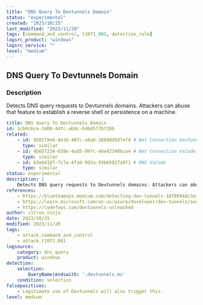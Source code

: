 ```yaml
---
title: "DNS Query To Devtunnels Domain"
status: "experimental"
created: "2023/10/25"
last_modified: "2023/11/20"
tags: [command_and_control, t1071_001, detection_rule]
logsrc_product: "windows"
logsrc_service: ""
level: "medium"
---
```


## DNS Query To Devtunnels Domain

### Description

Detects DNS query requests to Devtunnels domains. Attackers can abuse that feature to establish a reverse shell or persistence on a machine.


```yml
title: DNS Query To Devtunnels Domain
id: 1cb0c6ce-3d00-44fc-ab9c-6d6d577bf20b
related:
    - id: 9501f8e6-8e3d-48fc-a8a6-1089dd5d7ef4 # Net Connection DevTunnels
      type: similar
    - id: 4b657234-038e-4ad5-997c-4be42340bce4 # Net Connection VsCode
      type: similar
    - id: b3e6418f-7c7a-4fad-993a-93b65027a9f1 # DNS VsCode
      type: similar
status: experimental
description: |
    Detects DNS query requests to Devtunnels domains. Attackers can abuse that feature to establish a reverse shell or persistence on a machine.
references:
    - https://blueteamops.medium.com/detecting-dev-tunnels-16f0994dc3e2
    - https://learn.microsoft.com/en-us/azure/developer/dev-tunnels/security
    - https://cydefops.com/devtunnels-unleashed
author: citron_ninja
date: 2023/10/25
modified: 2023/11/20
tags:
    - attack.command_and_control
    - attack.t1071.001
logsource:
    category: dns_query
    product: windows
detection:
    selection:
        QueryName|endswith: '.devtunnels.ms'
    condition: selection
falsepositives:
    - Legitimate use of Devtunnels will also trigger this.
level: medium

```
